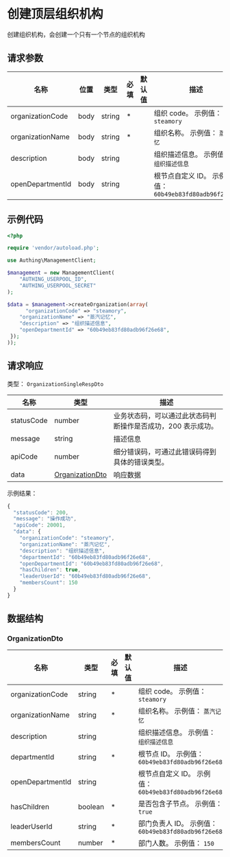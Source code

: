# 创建顶层组织机构

<!--
  警告⚠️：
  不要直接修改该文档，
  https://github.com/Authing/authing-docs-factory
  使用该项目进行生成
-->

创建组织机构，会创建一个只有一个节点的组织机构

## 请求参数

| 名称 | 位置 | 类型 | 必填 | 默认值 | 描述 |
| ---- | --- | ---- | ---- | ---- | ---- |
| organizationCode | body | string | \* |  | 组织 code。 示例值： `steamory` |
| organizationName | body | string | \* |  | 组织名称。 示例值： `蒸汽记忆` |
| description | body | string |  |  | 组织描述信息。 示例值： `组织描述信息` |
| openDepartmentId | body | string |  |  | 根节点自定义 ID。 示例值： `60b49eb83fd80adb96f26e68` |


## 示例代码

```php
<?php

require 'vendor/autoload.php';

use Authing\ManagementClient;

$management = new ManagementClient(
    "AUTHING_USERPOOL_ID",
    "AUTHING_USERPOOL_SECRET"
);

$data = $management->createOrganization(array(
      "organizationCode" => "steamory",
    "organizationName" => "蒸汽记忆",
    "description" => "组织描述信息",
    "openDepartmentId" => "60b49eb83fd80adb96f26e68",
 });
));
```


## 请求响应

类型： `OrganizationSingleRespDto`

| 名称 | 类型 | 描述 |
| ---- | ---- | ---- |
| statusCode | number | 业务状态码，可以通过此状态码判断操作是否成功，200 表示成功。 |
| message | string | 描述信息 |
| apiCode | number | 细分错误码，可通过此错误码得到具体的错误类型。 |
| data | <a href="#OrganizationDto">OrganizationDto</a> | 响应数据 |



示例结果：

```js
{
  "statusCode": 200,
  "message": "操作成功",
  "apiCode": 20001,
  "data": {
    "organizationCode": "steamory",
    "organizationName": "蒸汽记忆",
    "description": "组织描述信息",
    "departmentId": "60b49eb83fd80adb96f26e68",
    "openDepartmentId": "60b49eb83fd80adb96f26e68",
    "hasChildren": true,
    "leaderUserId": "60b49eb83fd80adb96f26e68",
    "membersCount": 150
  }
}
```

## 数据结构


### <a id="OrganizationDto"></a> OrganizationDto

| 名称 | 类型 | 必填 |默认值| 描述 |
| ---- |  ---- | ---- | --- | ---- |
| organizationCode | string | \* |  | 组织 code。 示例值： `steamory`  |
  | organizationName | string | \* |  | 组织名称。 示例值： `蒸汽记忆`  |
  | description | string |  |  | 组织描述信息。 示例值： `组织描述信息`  |
  | departmentId | string | \* |  | 根节点 ID。 示例值： `60b49eb83fd80adb96f26e68`  |
  | openDepartmentId | string |  |  | 根节点自定义 ID。 示例值： `60b49eb83fd80adb96f26e68`  |
  | hasChildren | boolean | \* |  | 是否包含子节点。 示例值： `true`  |
  | leaderUserId | string | \* |  | 部门负责人 ID。 示例值： `60b49eb83fd80adb96f26e68`  |
  | membersCount | number | \* |  | 部门人数。 示例值： `150`  |
  

